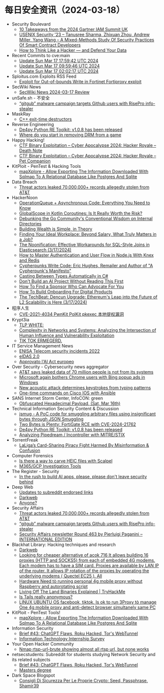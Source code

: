 # 每日安全资讯（2024-03-18）

- Security Boulevard
  - [10 Takeaways from the 2024 Gartner IAM Summit UK](https://securityboulevard.com/2024/03/10-takeaways-from-the-2024-gartner-iam-summit-uk/)
  - [USENIX Security ’23 – Tanusree Sharma, Zhixuan Zhou, Andrew Miller, Yang Wang – A Mixed-Methods Study Of Security Practices Of Smart Contract Developers](https://securityboulevard.com/2024/03/usenix-security-23-tanusree-sharma-zhixuan-zhou-andrew-miller-yang-wang-a-mixed-methods-study-of-security-practices-of-smart-contract-developers/)
  - [How to Think Like a Hacker — and Defend Your Data](https://securityboulevard.com/2024/03/how-to-think-like-a-hacker-and-defend-your-data/)
- Recent Commits to cve:main
  - [Update Sun Mar 17 17:59:42 UTC 2024](https://github.com/trickest/cve/commit/c0beb96d2559dce2ccaa877f15c18628a0291ab9)
  - [Update Sun Mar 17 09:59:46 UTC 2024](https://github.com/trickest/cve/commit/2f5d014110b8abbf3bc5499324b29d41e2e29df4)
  - [Update Sun Mar 17 02:02:17 UTC 2024](https://github.com/trickest/cve/commit/a25cb242a59f8aeea37c2df1c6ee8a5a84c4d54f)
- Sploitus.com Exploits RSS Feed
  - [Exploit for Out-of-bounds Write in Fortinet Fortiproxy exploit](https://sploitus.com/exploit?id=9F6C6CE0-C498-5D46-9C59-A95198658D94&utm_source=rss&utm_medium=rss)
- SecWiki News
  - [SecWiki News 2024-03-17 Review](http://www.sec-wiki.com/?2024-03-17)
- unSafe.sh - 不安全
  - [“gitgub” malware campaign targets Github users with RisePro info-stealer](https://buaq.net/go-228640.html)
- MaskRay
  - [C++ exit-time destructors](https://maskray.me/blog/2024-03-17-c++-exit-time-destructors)
- Reverse Engineering
  - [De4py Python RE Toolkit: v1.0.8 has been released](https://www.reddit.com/r/ReverseEngineering/comments/1bgwv6w/de4py_python_re_toolkit_v108_has_been_released/)
  - [Where do you start in removing DRM from a game](https://www.reddit.com/r/ReverseEngineering/comments/1bhapje/where_do_you_start_in_removing_drm_from_a_game/)
- Happy Hacking!
  - [CTF Binary Exploitation – Cyber Apocalypse 2024: Hacker Royale – Death Note](https://xavibel.com/2024/03/17/ctf-binary-exploitation-cyber-apocalypse-2024-hacker-royale-death-note/)
  - [CTF Binary Exploitation – Cyber Apocalypse 2024: Hacker Royale – Pet Companion](https://xavibel.com/2024/03/17/ctf-binary-exploitation-cyber-apocalypse-2024-hacker-royale-pet-companion/)
- KitPloit - PenTest &amp; Hacking Tools
  - [mapXplore - Allow Exporting The Information Downloaded With Sqlmap To A Relational Database Like Postgres And Sqlite](http://www.kitploit.com/2024/03/mapxplore-allow-exporting-information.html)
- Data Breach
  - [Threat actors leaked 70,000,000+ records allegedly stolen from AT&T](https://securityaffairs.com/160627/data-breach/70m-att-records-leaked.html)
- HackerNoon
  - [OperationQueue + Asynchronous Code: Everything You Need to Know](https://hackernoon.com/operationqueue-asynchronous-code-everything-you-need-to-know?source=rss)
  - [GlobalScope in Kotlin Coroutines: Is It Really Worth the Risk?](https://hackernoon.com/globalscope-in-kotlin-coroutines-is-it-really-worth-the-risk?source=rss)
  - [Debunking the Go Community's Conventional Wisdom on Internal Directories](https://hackernoon.com/debunking-the-go-communitys-conventional-wisdom-on-internal-directories?source=rss)
  - [Building Wealth is Simple, in Theory](https://hackernoon.com/building-wealth-is-simple-in-theory?source=rss)
  - [Finding Your Ideal Workplace: Beyond Salary, What Truly Matters in a Job?](https://hackernoon.com/finding-your-ideal-workplace-beyond-salary-what-truly-matters-in-a-job?source=rss)
  - [The Noonification: Effective Workarounds for SQL-Style Joins in Elasticsearch (3/17/2024)](https://hackernoon.com/3-17-2024-noonification?source=rss)
  - [How to Master Authentication and User Flow in Node.js With Knex and Redis](https://hackernoon.com/how-to-master-authentication-and-user-flow-in-nodejs-with-knex-and-redis?source=rss)
  - [Cypherpunks Write Code: Eric Hughes, Remailer and Author of "A Cypherpunk's Manifesto"](https://hackernoon.com/cypherpunks-write-code-eric-hughes-remailer-and-author-of-a-cypherpunks-manifesto?source=rss)
  - [Casting Between Types Automatically in C#](https://hackernoon.com/casting-between-types-automatically-in-c?source=rss)
  - [Don't Build an AI Project Without Reading This First](https://hackernoon.com/dont-build-an-ai-project-without-reading-this-first?source=rss)
  - [How To Find a Sponsor Who Can Advocate For You](https://hackernoon.com/how-to-find-a-sponsor-who-can-advocate-for-you?source=rss)
  - [How To Build Onboarding For Digital Products](https://hackernoon.com/how-to-build-onboarding-for-digital-products?source=rss)
  - [The TechBeat: Dencun Upgrade: Ethereum's Leap into the Future of L2 Scalability is Here (3/17/2024)](https://hackernoon.com/3-17-2024-techbeat?source=rss)
- 程序人生
  - [CVE-2021-4034 PwnKit PolKit pkexec 本地提权漏洞](http://programlife.net/2024/03/17/cve-2021-4034-pwnkit-polkit-pkexec-lpe/)
- Krypt3ia
  - [TLP WHITE:](https://krypt3ia.wordpress.com/2024/03/17/tlp-white/)
  - [Complexity in Networks and Systems: Analyzing the Intersection of Human Influence and Vulnerability Exploitation](https://krypt3ia.wordpress.com/2024/03/17/complexity-in-networks-and-systems-analyzing-the-intersection-of-human-influence-and-vulnerability-exploitation/)
  - [TIK TOK ERMEGERD.](https://krypt3ia.wordpress.com/2024/03/17/tik-tok-ermegerd/)
- IT Service Management News
  - [ENISA Telecom security incidents 2022](http://blog.cesaregallotti.it/2024/03/enisa-telecom-security-incidents-2022.html)
  - [eIDAS 2.0](http://blog.cesaregallotti.it/2024/03/eidas-20.html)
  - [Approvato l'AI Act europeo](http://blog.cesaregallotti.it/2024/03/approvato-lai-act-europeo.html)
- Over Security - Cybersecurity news aggregator
  - [AT&T says leaked data of 70 million people is not from its systems](https://www.bleepingcomputer.com/news/security/att-says-leaked-data-of-70-million-people-is-not-from-its-systems/)
  - [Microsoft again bothers Chrome users with Bing popup ads in Windows](https://www.bleepingcomputer.com/news/microsoft/microsoft-again-bothers-chrome-users-with-bing-popup-ads-in-windows/)
  - [New acoustic attack determines keystrokes from typing patterns](https://www.bleepingcomputer.com/news/security/new-acoustic-attack-determines-keystrokes-from-typing-patterns/)
  - [One-time commands on Cisco IOS with Ansible](https://www.adainese.it/blog/2023/09/25/one-time-commands-on-cisco-ios-with-ansible/)
- SANS Internet Storm Center, InfoCON: green
  - [Obfuscated Hexadecimal Payload, (Sat, Mar 16th)](https://isc.sans.edu/diary/rss/30750)
- Technical Information Security Content & Discussion
  - [jsmug - A PoC code for smuggling arbitrary files using insignificant bytes through JSON Smuggling](https://www.reddit.com/r/netsec/comments/1bhambp/jsmug_a_poc_code_for_smuggling_arbitrary_files/)
  - [Two Bytes is Plenty: FortiGate RCE with CVE-2024-21762](https://www.reddit.com/r/netsec/comments/1bgl1sl/two_bytes_is_plenty_fortigate_rce_with/)
  - [De4py Python RE Toolkit: v1.0.8 has been released](https://www.reddit.com/r/netsec/comments/1bgwvsj/de4py_python_re_toolkit_v108_has_been_released/)
  - [Analyzing Pipedream / Incontroller with MITRE/STIX](https://www.reddit.com/r/netsec/comments/1bgyk9c/analyzing_pipedream_incontroller_with_mitrestix/)
- TorrentFreak
  - [LaLiga’s Card-Sharing Piracy Fight Harmed By Misinformation & Confusion](https://torrentfreak.com/laligas-card-sharing-piracy-fight-harmed-by-misinformation-confusion-240317/)
- Computer Forensics
  - [Is there a way to carve HEIC files with Scalpel](https://www.reddit.com/r/computerforensics/comments/1bh9s4z/is_there_a_way_to_carve_heic_files_with_scalpel/)
  - [M365/GCP Investigation Tools](https://www.reddit.com/r/computerforensics/comments/1bh2056/m365gcp_investigation_tools/)
- The Register - Security
  - [In the rush to build AI apps, please, please don't leave security behind](https://go.theregister.com/feed/www.theregister.com/2024/03/17/ai_supply_chain/)
- Deep Web
  - [Updates to subreddit endorsed links](https://www.reddit.com/r/deepweb/comments/1bh1akm/updates_to_subreddit_endorsed_links/)
  - [Darkweb](https://www.reddit.com/r/deepweb/comments/1bhbjv5/darkweb/)
  - [Anyone?](https://www.reddit.com/r/deepweb/comments/1bh14y9/anyone/)
- Security Affairs
  - [Threat actors leaked 70,000,000+ records allegedly stolen from AT&T](https://securityaffairs.com/160627/data-breach/70m-att-records-leaked.html)
  - [“gitgub” malware campaign targets Github users with RisePro info-stealer](https://securityaffairs.com/160596/hacking/risepro-info-stealer-targets-github-users.html)
  - [Security Affairs newsletter Round 463 by Pierluigi Paganini – INTERNATIONAL EDITION](https://securityaffairs.com/160586/breaking-news/security-affairs-newsletter-round-463-by-pierluigi-paganini-international-edition.html)
- Blackhat Library: Hacking techniques and research
  - [Darkweb](https://www.reddit.com/r/blackhat/comments/1bhbh7v/darkweb/)
  - [Looking for cheaper alternative of acok 716 It allows building 16 proxies (HTTP and SOCKS5) from each of embedded 4G modems. Each modem has to have a SIM card. Proxies are available by LAN IP of the router. It allows IP rotation of the proxies by operating the underlying modems ( Quectel EC25 ). All](https://www.reddit.com/r/blackhat/comments/1bh4rvw/looking_for_cheaper_alternative_of_acok_716_it/)
  - [Hardware Need tò running personal 4g mobile proxy without Raspberry and autorotating script](https://www.reddit.com/r/blackhat/comments/1bh4odg/hardware_need_tò_running_personal_4g_mobile_proxy/)
  - [Living Off The Land Binaries Explained | TryHackMe](https://www.reddit.com/r/blackhat/comments/1bgu0uz/living_off_the_land_binaries_explained_tryhackme/)
  - [Is Tails really anonymous?](https://www.reddit.com/r/blackhat/comments/1bgr0sa/is_tails_really_anonymous/)
  - [LINUX UBUNTU OS facebook, tiktok. Is ok to run 3Proxy tò manage One 4g mobile proxy and anti-detect browser simultanely same PC](https://www.reddit.com/r/blackhat/comments/1bgr4x9/linux_ubuntu_os_facebook_tiktok_is_ok_to_run/)
- KitPloit - PenTest Tools!
  - [mapXplore - Allow Exporting The Information Downloaded With Sqlmap To A Relational Database Like Postgres And Sqlite](http://www.kitploit.com/2024/03/mapxplore-allow-exporting-information.html)
- Information Security
  - [Brief #43: ChatGPT Flaws, Roku Hacked, Tor's WebTunnel](https://www.reddit.com/r/Information_Security/comments/1bhbr6b/brief_43_chatgpt_flaws_roku_hacked_tors_webtunnel/)
  - [Information Technology Internship Survey](https://www.reddit.com/r/Information_Security/comments/1bgsg6q/information_technology_internship_survey/)
- Your Open Hacker Community
  - [Nmap rtsp-url-brute showing almost all rtsp url, but none works](https://www.reddit.com/r/HowToHack/comments/1bhagsg/nmap_rtspurlbrute_showing_almost_all_rtsp_url_but/)
- netsecstudents: Subreddit for students studying Network Security and its related subjects
  - [Brief #43: ChatGPT Flaws, Roku Hacked, Tor's WebTunnel](https://www.reddit.com/r/netsecstudents/comments/1bhbpez/brief_43_chatgpt_flaws_roku_hacked_tors_webtunnel/)
  - [Masters degree](https://www.reddit.com/r/netsecstudents/comments/1bhcrd7/masters_degree/)
- Dark Space Blogspot
  - [Consigli Di Sicurezza Per Le Proprie Crypto: Seed, Passphrase, Shamir39](http://darkwhite666.blogspot.com/2024/03/consigli-di-sicurezza-per-le-proprie.html)

